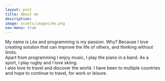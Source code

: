 ```yaml
---
layout: post
title: About me
description:
image: assets/images/me.png
nav-menu: true
---
```


My name is Léa and programming is my passion. Why? Because I love creating solution that can improve the life of others, and thinking without limits. <br>
Apart from programming I enjoy music, I play the piano in a band. As a sport, I play rugby and I love skiing. <br>
I also love to travel and discover the world. I have been to multiple countries and hope to continue to travel, for work or leisure.
